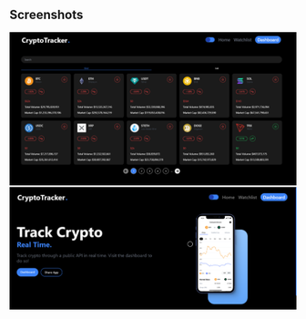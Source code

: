 ## Screenshots

![Screenshot of Cryptocurrency Tracker](src/assets/Screenshot1.png)  <!-- Replace with the path to your screenshot -->
![Screenshot of Cryptocurrency Details](src/assets/Screenshot2.png)  <!-- Replace with the path to your screenshot -->
